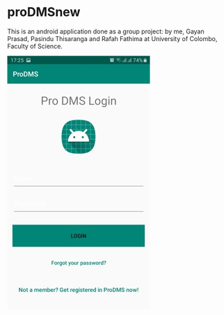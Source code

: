 # proDMSnew

This is an android application done as a group project:
by me, Gayan Prasad, Pasindu Thisaranga and Rafah Fathima at University of Colombo, Faculty of Science. 

![Image of Login](https://github.com/Sithumisanja/proDMSnew/blob/master/images/Picture1.jpg)
